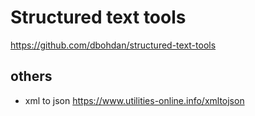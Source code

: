 # Structured text tools
https://github.com/dbohdan/structured-text-tools

## others
- xml to json
https://www.utilities-online.info/xmltojson
